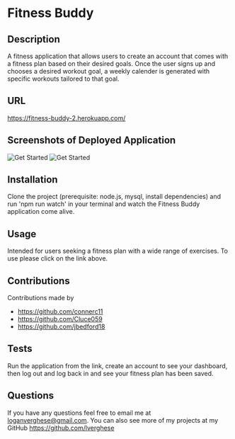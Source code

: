 # Fitness Buddy

  ## Description
   A fitness application that allows users to create an account that comes with a fitness plan based on their desired goals. Once the user signs up and chooses a desired workout goal, a weekly calender is generated with specific workouts tailored to that goal.
  
  ## URL
https://fitness-buddy-2.herokuapp.com/

 ## Screenshots of Deployed Application
  ![Get Started](./views/image-1.png)
  ![Get Started](./views/image-2.png)

  ## Installation
  Clone the project (prerequisite: node.js, mysql, install dependencies) and run 'npm run watch' in your terminal and watch the Fitness Buddy application come alive.
  
  ## Usage
  Intended for users seeking a fitness plan with a wide range of exercises.
  To use please click on the link above.
  
  ## Contributions
  Contributions made by
  * https://github.com/connerc11
  * https://github.com/Cluce059
  * https://github.com/jbedford18
  
  ## Tests
   Run the application from the link, create an account to see your dashboard, then log out and log back in and see your fitness plan has been saved.
    
    
  ## Questions
 If you have any questions feel free to email me at loganverghese@gmail.com.
 You can also see more of my projects at my GitHub https://github.com/lverghese

